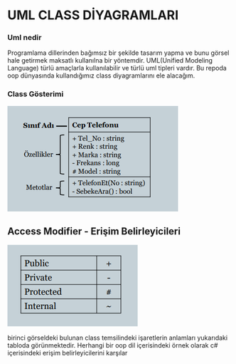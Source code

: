 # UML CLASS DİYAGRAMLARI

### Uml nedir
Programlama dillerinden bağımsız bir şekilde tasarım yapma ve bunu görsel hale getirmek maksatlı kullanılna bir yöntemdir. UML(Unified Modeling Language) türlü amaçlarla kullanılabilir ve türlü uml tipleri vardır. Bu repoda oop dünyasında kullandığımız class diyagramlarını ele alacağım.

### Class Gösterimi
![uml](https://github.com/hasanbaysal/Uml-Class-Diagrams/blob/master/images/class-gosterimi.png)
## Access Modifier - Erişim Belirleyicileri
![uml](https://github.com/hasanbaysal/Uml-Class-Diagrams/blob/master/images/access-modifiers.png)

birinci görseldeki bulunan class temsilindeki işaretlerin anlamları yukarıdaki tabloda görünmektedir. Herhangi bir oop dil içerisindeki örnek olarak c# içerisindeki erişim belirleyicilerini karşılar 
